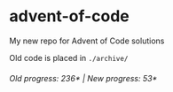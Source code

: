 # advent-of-code

My new repo for Advent of Code solutions

Old code is placed in `./archive/`

###### Old progress: 236* | New progress: 53*
